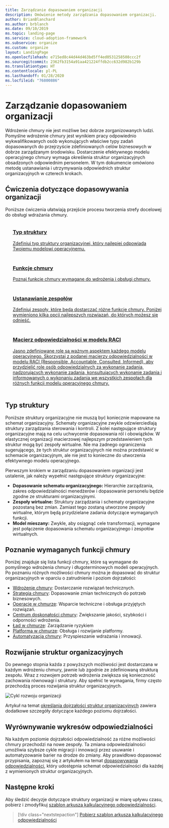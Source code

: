 ```yaml
---
title: Zarządzanie dopasowaniem organizacji
description: Omówienie metody zarządzania dopasowaniem organizacji.
author: BrianBlanchard
ms.author: brblanch
ms.date: 09/10/2019
ms.topic: landing-page
ms.service: cloud-adoption-framework
ms.subservice: organize
ms.custom: organize
layout: LandingPage
ms.openlocfilehash: e715ed8c44d44d463bd5ff4ed0531258508ccc2f
ms.sourcegitcommit: 2362fb3154a91aa421224ffdb2cc632d982b129b
ms.translationtype: HT
ms.contentlocale: pl-PL
ms.lasthandoff: 01/28/2020
ms.locfileid: "76800886"
---
```

# <a name="manage-organizational-alignment"></a>Zarządzanie dopasowaniem organizacji

Wdrożenie chmury nie jest możliwe bez dobrze zorganizowanych ludzi. Pomyślne wdrożenie chmury jest wynikiem pracy odpowiednio wykwalifikowanych osób wykonujących właściwe typy zadań dopasowanych do przejrzyście zdefiniowanych celów biznesowych w dobrze zarządzanym środowisku. Dostarczenie efektywnego modelu operacyjnego chmury wymaga określenia struktur organizacyjnych obsadzonych odpowiednim personelem. W tym dokumencie omówiono metodę ustanawiania i utrzymywania odpowiednich struktur organizacyjnych w czterech krokach.

## <a name="organization-alignment-exercises"></a>Ćwiczenia dotyczące dopasowywania organizacji

Poniższe ćwiczenia ułatwiają przejście procesu tworzenia strefy docelowej do obsługi wdrażania chmury.

<!-- markdownlint-disable MD033 -->

<ul class="panelContent cardsF">
    <li style="display: flex; flex-direction: column;">
        <a href="#structure-type">
            <div class="cardSize">
                <div class="cardPadding" style="padding-bottom:10px;">
                    <div class="card" style="padding-bottom:10px;">
                        <div class="cardImageOuter">
                            <div class="cardImage">
                                <img alt="" src="../_images/icons/1.png" data-linktype="external">
                            </div>
                        </div>
                        <div class="cardText" style="padding-left:0px;">
                            <h3>Typ struktury</h3>
Zdefiniuj typ struktury organizacyjnej, który najlepiej odpowiada Twojemu modelowi operacyjnemu.
                        </div>
                    </div>
                </div>
            </div>
        </a>
    </li>
    <li style="display: flex; flex-direction: column;">
        <a href="#understand-required-cloud-capabilities">
            <div class="cardSize">
                <div class="cardPadding" style="padding-bottom:10px;">
                    <div class="card" style="padding-bottom:10px;">
                        <div class="cardImageOuter">
                            <div class="cardImage">
                                <img alt="" src="../_images/icons/2.png" data-linktype="external">
                            </div>
                        </div>
                        <div class="cardText" style="padding-left:0px;">
                            <h3>Funkcje chmury</h3>
Poznaj funkcje chmury wymagane do wdrożenia i obsługi chmury.
                        </div>
                    </div>
                </div>
            </div>
        </a>
    </li>
    <li style="display: flex; flex-direction: column;">
        <a href="./organization-structures.md">
            <div class="cardSize">
                <div class="cardPadding" style="padding-bottom:10px;">
                    <div class="card" style="padding-bottom:10px;">
                        <div class="cardImageOuter">
                            <div class="cardImage">
                                <img alt="" src="../_images/icons/3.png" data-linktype="external">
                            </div>
                        </div>
                        <div class="cardText" style="padding-left:0px;">
                            <h3>Ustanawianie zespołów</h3>
Zdefiniuj zespoły, które będą dostarczać różne funkcje chmury. Poniżej wymieniono kilka opcji najlepszych rozwiązań, do których możesz się odnieść.
                        </div>
                    </div>
                </div>
            </div>
        </a>
    </li>
    <li style="display: flex; flex-direction: column;">
        <a href="./raci-alignment.md">
            <div class="cardSize">
                <div class="cardPadding" style="padding-bottom:10px;">
                    <div class="card" style="padding-bottom:10px;">
                        <div class="cardImageOuter">
                            <div class="cardImage">
                                <img alt="" src="../_images/icons/4.png" data-linktype="external">
                            </div>
                        </div>
                        <div class="cardText" style="padding-left:0px;">
                            <h3>Macierz odpowiedzialności w modelu RACI</h3>
Jasno zdefiniowane role są ważnym aspektem każdego modelu operacyjnego. Skorzystaj z podanej macierzy odpowiedzialności w modelu RACI (Responsible, Accountable, Consulted, Informed), aby przydzielić role osób odpowiedzialnych za wykonanie zadania, nadzorujących wykonanie zadania, konsultujących wykonanie zadania i informowanych o wykonaniu zadania we wszystkich zespołach dla różnych funkcji modelu operacyjnego chmury.
                        </div>
                    </div>
                </div>
            </div>
        </a>
    </li>
</ul>

<!-- markdownlint-enable MD033 -->

## <a name="structure-type"></a>Typ struktury

Poniższe struktury organizacyjne nie muszą być koniecznie mapowane na schemat organizacyjny. Schematy organizacyjne zwykle odzwierciedlają struktury zarządzania sterowania i kontroli. Z kolei następujące struktury organizacyjne mają na celu uchwycenie dopasowania ról i obowiązków. W elastycznej organizacji macierzowej najlepszym przedstawieniem tych struktur mogą być zespoły wirtualne. Nie ma żadnego ograniczenia sugerującego, że tych struktur organizacyjnych nie można przedstawić w schemacie organizacyjnym, ale nie jest to konieczne do utworzenia efektywnego modelu operacyjnego.

Pierwszym krokiem w zarządzaniu dopasowaniem organizacji jest ustalenie, jak należy wypełnić następujące struktury organizacyjne:

- **Dopasowanie schematu organizacyjnego:** Hierarchie zarządzania, zakres odpowiedzialności menedżerów i dopasowanie personelu będzie zgodne ze strukturami organizacyjnymi.
- **Zespoły wirtualne:** Struktury zarządzania i schematy organizacyjne pozostaną bez zmian. Zamiast tego zostaną utworzone zespoły wirtualne, którym będą przydzielane zadania dotyczące wymaganych funkcji.
- **Model mieszany:** Zwykle, aby osiągnąć cele transformacji, wymagane jest połączenie dopasowania schematu organizacyjnego i zespołów wirtualnych.

## <a name="understand-required-cloud-capabilities"></a>Poznanie wymaganych funkcji chmury

Poniżej znajduje się lista funkcji chmury, które są wymagane do pomyślnego wdrożenia chmury i długoterminowych modeli operacyjnych. Po poznaniu różnych możliwości chmury można je dopasować do struktur organizacyjnych w oparciu o zatrudnienie i poziom dojrzałości:

- [Wdrożenie chmury](./cloud-adoption.md): Dostarczanie rozwiązań technicznych.
- [Strategia chmury](./cloud-strategy.md): Dopasowanie zmian technicznych do potrzeb biznesowych.
- [Operacje w chmurze](./cloud-operations.md): Wsparcie techniczne i obsługa przyjętych rozwiązań.
- [Centrum doskonałości chmury](./cloud-center-of-excellence.md): Zwiększanie jakości, szybkości i odporności wdrożenia.
- [Ład w chmurze](./cloud-governance.md): Zarządzanie ryzykiem
- [Platforma w chmurze](./cloud-platform.md): Obsługa i rozwijanie platformy.
- [Automatyzacja chmury](./cloud-automation.md): Przyspieszanie wdrażania i innowacji.

## <a name="mature-organizational-structures"></a>Rozwijanie struktur organizacyjnych

Do pewnego stopnia każda z powyższych możliwości jest dostarczana w każdym wdrożeniu chmury, jawnie lub zgodnie ze zdefiniowaną strukturą zespołu.
Wraz z rozwojem potrzeb wdrożenia zwiększa się konieczność zachowania równowagi i struktury. Aby spełnić te wymagania, firmy często przechodzą proces rozwijania struktur organizacyjnych.

![Cykl rozwoju organizacji](../_images/ready/org-ready-maturity.png)

Artykuł na temat [określania dojrzałości struktur organizacyjnych](./organization-structures.md) zawiera dodatkowe szczegóły dotyczące każdego poziomu dojrzałości.

## <a name="align-raci-charts"></a>Wyrównywanie wykresów odpowiedzialności

Na każdym poziomie dojrzałości odpowiedzialność za różne możliwości chmury przechodzi na nowe zespoły. Ta zmiana odpowiedzialności umożliwia szybsze cykle migracji i innowacji przez usuwanie i automatyzowanie barier na drodze do zmiany. Aby prawidłowo dopasować przypisania, zapoznaj się z artykułem na temat [dopasowywania odpowiedzialności](./raci-alignment.md), który udostępnia schemat odpowiedzialności dla każdej z wymienionych struktur organizacyjnych.

## <a name="next-steps"></a>Następne kroki

Aby śledzić decyzje dotyczące struktury organizacji w miarę upływu czasu, pobierz i zmodyfikuj [szablon arkusza kalkulacyjnego odpowiedzialności](https://archcenter.blob.core.windows.net/cdn/fusion/management/raci-template.xlsx).

> [!div class="nextstepaction"]
> [Pobierz szablon arkusza kalkulacyjnego odpowiedzialności](https://archcenter.blob.core.windows.net/cdn/fusion/management/raci-template.xlsx)
